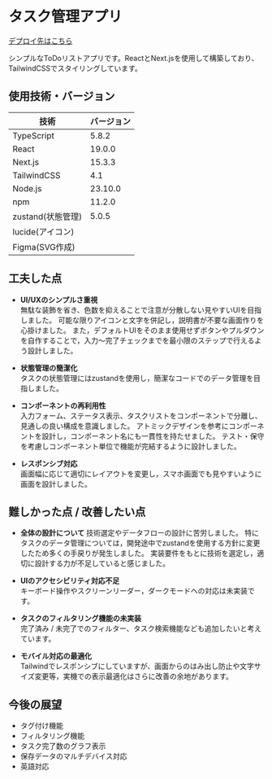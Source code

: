 # タスク管理アプリ

[デプロイ先はこちら](https://to-do-list-pi-sepia-37.vercel.app/)

シンプルなToDoリストアプリです。ReactとNext.jsを使用して構築しており、TailwindCSSでスタイリングしています。


## 使用技術・バージョン

| 技術        | バージョン     |
|-------------|----------------|
| TypeScript  | 5.8.2          |
| React       | 19.0.0         |
| Next.js     | 15.3.3         |
| TailwindCSS | 4.1            |
| Node.js     | 23.10.0        |
| npm         | 11.2.0         |
|zustand(状態管理) |5.0.5       |
| lucide(アイコン) |            |
|Figma(SVG作成)   |


## 工夫した点

- **UI/UXのシンプルさ重視**  
  無駄な装飾を省き、色数を抑えることで注意が分散しない見やすいUIを目指しました。
  可能な限りアイコンと文字を併記し，説明書が不要な画面作りを心掛けました。
  また，デフォルトUIをそのまま使用せずボタンやプルダウンを自作することで，入力〜完了チェックまでを最小限のステップで行えるよう設計しました。

- **状態管理の簡潔化**  
  タスクの状態管理にはzustandを使用し，簡潔なコードでのデータ管理を目指しました。

- **コンポーネントの再利用性**  
  入力フォーム、ステータス表示、タスクリストをコンポーネントで分離し、見通しの良い構成を意識しました。
  アトミックデザインを参考にコンポーネントを設計し，コンポーネント名にも一貫性を持たせました。
  テスト・保守を考慮しコンポーネント単位で機能が完結するように設計しました。

- **レスポンシブ対応**  
  画面幅に応じて適切にレイアウトを変更し，スマホ画面でも見やすいように画面を設計しました。


## 難しかった点 / 改善したい点

- **全体の設計について**
  技術選定やデータフローの設計に苦労しました。
  特にタスクのデータ管理については，開発途中でzustandを使用する方針に変更したため多くの手戻りが発生しました。
  実装要件をもとに技術を選定し，適切に設計する力が不足していると感じました。
　
- **UIのアクセシビリティ対応不足**  
  キーボード操作やスクリーンリーダー，ダークモードへの対応は未実装です。

- **タスクのフィルタリング機能の未実装**  
  完了済み / 未完了でのフィルター、タスク検索機能なども追加したいと考えています。

- **モバイル対応の最適化**  
  Tailwindでレスポンシブにしていますが、画面からのはみ出し防止や文字サイズ変更等，実機での表示最適化はさらに改善の余地があります。


## 今後の展望

- タグ付け機能
- フィルタリング機能
- タスク完了数のグラフ表示
- 保存データのマルチデバイス対応
- 英語対応

